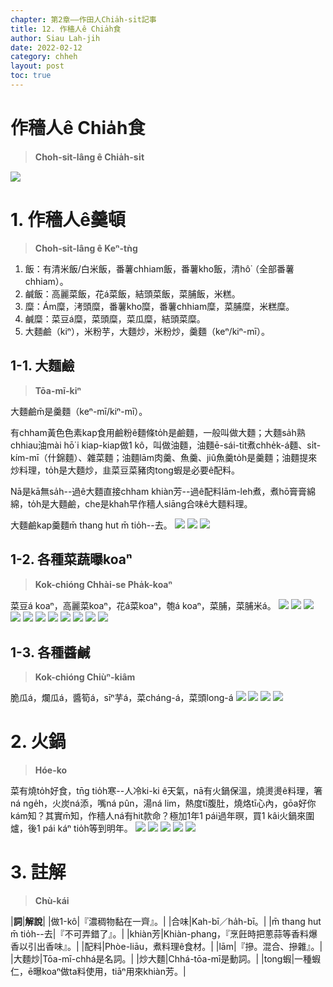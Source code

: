 ```yaml
---
chapter: 第2章——作田人Chia̍h-si̍t記事
title: 12. 作穡人ê Chia̍h食
author: Siau Lah-jih
date: 2022-02-12
category: chheh
layout: post
toc: true
---
```


# 作穡人ê Chia̍h食
> **Choh-sit-lâng ê Chia̍h-si̍t**

![](../too5/10/10-4-3.大麵鹼.jpg)

# 1. 作穡人ê羹頓
>**Choh-sit-lâng ê Keⁿ-tǹg**

1. 飯：有清米飯/白米飯，番薯chhiam飯，番薯kho͘飯，清hô͘（全部番薯chhiam）。
2. 鹹飯：高麗菜飯，花á菜飯，結頭菜飯，菜脯飯，米糕。
3. 糜：Ám糜，洘頭糜，番薯kho͘糜，番薯chhiam糜，菜脯糜，米糕糜。
4. 鹹糜：菜豆á糜，菜頭糜，菜瓜糜，結頭菜糜。
5. 大麵鹼（kiⁿ），米粉芋，大麵炒，米粉炒，羹麵（keⁿ/kiⁿ-mī）。

## 1-1. 大麵鹼
>**Tōa-mī-kiⁿ**

大麵鹼m̄是羹麵（keⁿ-mī/kiⁿ-mī）。

有chham黃色色素kap食用鹼粉ê麵條to̍h是鹼麵，一般叫做大麵；大麵sa̍h熟chhiau油mài hō͘ i kiap-kiap做1 kô，叫做油麵，油麵ē-sái-tit煮chhe̍k-á麵、si̍t-kím-mī（什錦麵）、雜菜麵；油麵lām肉羹、魚羹、jiû魚羹to̍h是羹麵；油麵提來炒料理，to̍h是大麵炒，韭菜豆菜豬肉tong蝦是必要ê配料。

Nā是kā無sa̍h--過ê大麵直接chham khiàn芳--過ê配料lām-leh煮，煮hō͘膏膏綿綿，to̍h是大麵鹼，che是khah早作穡人siāng合味ê大麵料理。

大麵鹼kap羹麵m̄ thang hut m̄ tio̍h--去。
![](../too5/10/10-4-1.大麵鹼.jpg)
![](../too5/10/10-4-5.鹼麵.jpg)
![](../too5/10/10-4-6.油麵.jpg)

## 1-2. 各種菜蔬曝koaⁿ
>**Kok-chióng Chhài-se Pha̍k-koaⁿ**

菜豆á koaⁿ，高麗菜koaⁿ，花á菜koaⁿ，匏á koaⁿ，菜脯，菜脯米á。
![](../too5/10/10-4-7.花仔菜乾.jpg)
![](../too5/10/10-4-8.花仔菜乾.jpg)
![](../too5/10/10-4-9.菜豆仔乾.jpg)
![](../too5/10/10-4-9a.芥菜乾.jpg)
![](../too5/10/10-4-10.菜豆仔乾.jpg)
![](../too5/10/10-4-11.菜脯米仔.jpg)
![](../too5/10/10-4-13.菜總仔曝.jpg)
![](../too5/10/10-4-14.菜脯.jpg)
![](../too5/10/10-4-15.菜脯老.jpg)
![](../too5/10/10-4-16.𥴊壺曝菜脯.jpg)
![](../too5/10/10-4-17.菜脯.jpg)

## 1-3. 各種醬鹹
>**Kok-chióng Chiùⁿ-kiâm**

脆瓜á，爛瓜á，醬筍á，sīⁿ芋á，菜cháng-á，菜頭long-á
![](../too5/10/10-4-18.醃瓜仔.jpg)
![](../too5/10/10-4-19.醃瓜仔.jpg)
![](../too5/10/10-4-20.醬筍仔.jpg)
![](../too5/10/10-4-12.菜總仔.jpg)

# 2. 火鍋
>**Hóe-ko**

菜有燒to̍h好食，tn̄g tio̍h寒--人冷ki-ki ê天氣，nā有火鍋保溫，燒燙燙ê料理，箸ná nge̍h，火炭ná添，嘴ná pûn，湯ná lim，熱度tī腹肚，燒烙tī心內，gōa好你kám知？其實m̄知，作穡人ná有hit款命？極加1年1 pái過年暝，買1 kâi火鍋來圍爐，後1 pái káⁿ tio̍h等到明年。
![](../too5/10/10-3-31.火鍋.jpg)
![](../too5/10/10-3-32.火鍋.jpg)
![](../too5/10/10-3-33.火鍋.jpg)
![](../too5/10/10-3-33a.火鍋陳建峰.jpg)
![](../too5/10/10-3-33b.火鍋陳建峰.jpg)

# 3. 註解
> **Chù-kái**

|**詞**|**解說**|
|做1-kô|『濃稠物黏在一齊』。|
|合味|Kah-bī／ha̍h-bī。|
|m̄ thang hut m̄ tio̍h--去|『不可弄錯了』。|
|khiàn芳|Khiàn-phang，『烹飪時把蔥蒜等香料爆香以引出香味』。|
|配料|Phòe-liāu，煮料理ê食材。|
|lām|『摻。混合、摻雜』。|
|大麵炒|Tōa-mī-chhá是名詞。|
|炒大麵|Chhá-tōa-mī是動詞。|
|tong蝦|一種蝦仁，ē曝koaⁿ做ta料使用，tiāⁿ用來khiàn芳。|
